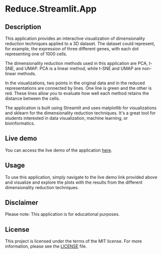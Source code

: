 # Reduce.Streamlit.App

## Description
This application provides an interactive visualization of dimensionality reduction techniques applied to a 3D dataset. The dataset could represent, for example, the expression of three different genes, with each dot representing one of 1000 cells. 

The dimensionality reduction methods used in this application are PCA, t-SNE, and UMAP. PCA is a linear method, while t-SNE and UMAP are non-linear methods. 

In the visualizations, two points in the original data and in the reduced representations are connected by lines. One line is green and the other is red. These lines allow you to evaluate how well each method retains the distance between the cells. 

The application is built using Streamlit and uses matplotlib for visualizations and sklearn for the dimensionality reduction techniques. It's a great tool for students interested in data visualization, machine learning, or bioinformatics. 

## Live demo
You can access the live demo of the application [here](https://reduce.streamlit.app/).

## Usage
To use this application, simply navigate to the live demo link provided above and visualize and explore the plots with the results from the different dimensionality reduction techniques.
 

## Disclaimer
Please note: This application is for educational purposes. 

## License
This project is licensed under the terms of the MIT license. For more information, please see the [LICENSE](https://github.com/username/repo/blob/main/LICENSE) file.
